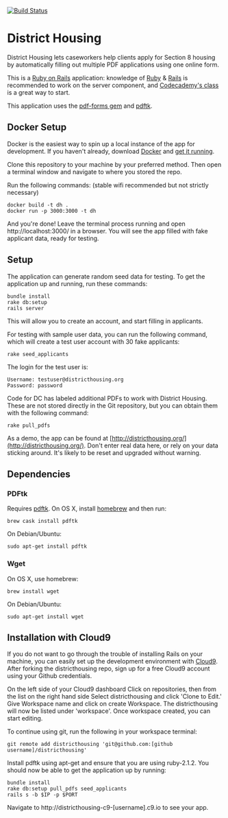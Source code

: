 [![Build Status](https://travis-ci.org/codefordc/districthousing.svg?branch=master)](https://travis-ci.org/codefordc/districthousing)

District Housing
================

District Housing lets caseworkers help clients apply for Section 8 housing by automatically filling out multiple PDF applications using one online form.

This is a [Ruby on Rails](http://rubyonrails.org/) application: knowledge of [Ruby](https://www.ruby-lang.org/) &
[Rails](http://rubyonrails.org/) is recommended to work on the server component, and
[Codecademy's class](http://www.codecademy.com/learn/learn-rails) is a great way to start.

This application uses the [pdf-forms gem](https://github.com/jkraemer/pdf-forms) and [pdftk](http://www.pdflabs.com/tools/pdftk-the-pdf-toolkit/).

## Docker Setup

Docker is the easiest way to spin up a local instance of the app for development. If you haven't already, download [Docker](https://www.docker.com/community-edition) and [get it running](https://docs.docker.com/get-started/#setup). 

Clone this repository to your machine by your preferred method. Then open a terminal window and navigate to where you stored the repo.

Run the following commands: (stable wifi recommended but not strictly necessary)

    docker build -t dh .
    docker run -p 3000:3000 -t dh

And you're done! Leave the terminal process running and open http://localhost:3000/ in a browser. You will see the app filled with fake applicant data, ready for testing. 

## Setup

The application can generate random seed data for testing.  To get the application up and running, run these commands:

    bundle install
    rake db:setup
    rails server

This will allow you to create an account, and start filling in applicants.

For testing with sample user data, you can run the following command, which will create a test user account with 30 fake applicants:

    rake seed_applicants

The login for the test user is:

    Username: testuser@districthousing.org
    Password: password

Code for DC has labeled additional PDFs to work with District Housing.  These are not stored directly in the Git repository, but you can obtain them with the following command:

    rake pull_pdfs

As a demo, the app can be found at [http://districthousing.org/](http://districthousing.org/).  Don't enter real data here, or rely on your data sticking around.  It's likely to be reset and upgraded without warning.

## Dependencies

### PDFtk

Requires [pdftk](https://www.pdflabs.com/tools/pdftk-the-pdf-toolkit/). On OS X, install [homebrew](http://brew.sh/) and then run:

    brew cask install pdftk

On Debian/Ubuntu:

    sudo apt-get install pdftk

### Wget

On OS X, use homebrew:

    brew install wget

On Debian/Ubuntu:

    sudo apt-get install wget

## Installation with Cloud9

If you do not want to go through the trouble of installing Rails on your machine, you can easily set up the development environment with [Cloud9](https://c9.io/). After forking the districthousing repo, sign up for a free Cloud9 account using your Github credentials.

On the left side of your Cloud9 dashboard Click on repositories, then from the list on the right hand side Select districthousing and click 'Clone to Edit.' Give Workspace name and click on create Workspace. The districthousing will now be listed under 'workspace'. Once workspace created, you can start editing.

To continue using git, run the following in your workspace terminal:

    git remote add districthousing 'git@github.com:[github username]/districthousing'

Install pdftk using apt-get and ensure that you are using ruby-2.1.2. You should now be able to get the application up by running:

    bundle install
    rake db:setup pull_pdfs seed_applicants
    rails s -b $IP -p $PORT

Navigate to http://districthousing-c9-[username].c9.io to see your app.
